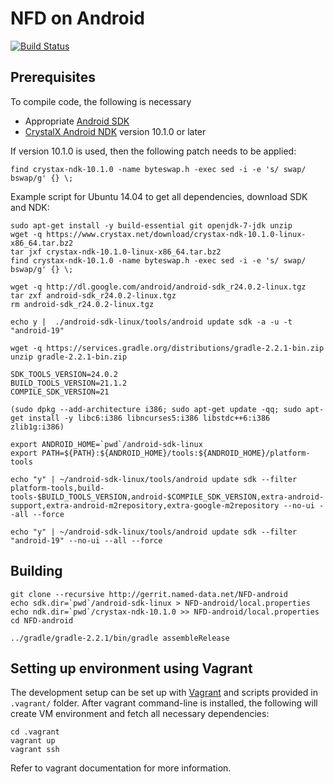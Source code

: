 NFD on Android
==============

[![Build Status](https://travis-ci.org/named-data/NFD-android.svg?branch=master)](https://travis-ci.org/named-data/NFD-android)

## Prerequisites

To compile code, the following is necessary

- Appropriate [Android SDK](http://developer.android.com/sdk/index.html)
- [CrystalX Android NDK](https://www.crystax.net/en/download) version 10.1.0 or later

If version 10.1.0 is used, then the following patch needs to be applied:

    find crystax-ndk-10.1.0 -name byteswap.h -exec sed -i -e 's/ swap/ bswap/g' {} \;

Example script for Ubuntu 14.04 to get all dependencies, download SDK and NDK:

    sudo apt-get install -y build-essential git openjdk-7-jdk unzip
    wget -q https://www.crystax.net/download/crystax-ndk-10.1.0-linux-x86_64.tar.bz2
    tar jxf crystax-ndk-10.1.0-linux-x86_64.tar.bz2
    find crystax-ndk-10.1.0 -name byteswap.h -exec sed -i -e 's/ swap/ bswap/g' {} \;

    wget -q http://dl.google.com/android/android-sdk_r24.0.2-linux.tgz
    tar zxf android-sdk_r24.0.2-linux.tgz
    rm android-sdk_r24.0.2-linux.tgz

    echo y |  ./android-sdk-linux/tools/android update sdk -a -u -t "android-19"

    wget -q https://services.gradle.org/distributions/gradle-2.2.1-bin.zip
    unzip gradle-2.2.1-bin.zip

    SDK_TOOLS_VERSION=24.0.2
    BUILD_TOOLS_VERSION=21.1.2
    COMPILE_SDK_VERSION=21

    (sudo dpkg --add-architecture i386; sudo apt-get update -qq; sudo apt-get install -y libc6:i386 libncurses5:i386 libstdc++6:i386 zlib1g:i386)

    export ANDROID_HOME=`pwd`/android-sdk-linux
    export PATH=${PATH}:${ANDROID_HOME}/tools:${ANDROID_HOME}/platform-tools

    echo "y" | ~/android-sdk-linux/tools/android update sdk --filter platform-tools,build-tools-$BUILD_TOOLS_VERSION,android-$COMPILE_SDK_VERSION,extra-android-support,extra-android-m2repository,extra-google-m2repository --no-ui --all --force

    echo "y" | ~/android-sdk-linux/tools/android update sdk --filter "android-19" --no-ui --all --force

## Building


    git clone --recursive http://gerrit.named-data.net/NFD-android
    echo sdk.dir=`pwd`/android-sdk-linux > NFD-android/local.properties
    echo ndk.dir=`pwd`/crystax-ndk-10.1.0 >> NFD-android/local.properties
    cd NFD-android

    ../gradle/gradle-2.2.1/bin/gradle assembleRelease


## Setting up environment using Vagrant

The development setup can be set up with [Vagrant](https://www.vagrantup.com/) and scripts provided
in `.vagrant/` folder.  After vagrant command-line is installed, the following will create VM
environment and fetch all necessary dependencies:

    cd .vagrant
    vagrant up
    vagrant ssh

Refer to vagrant documentation for more information.
